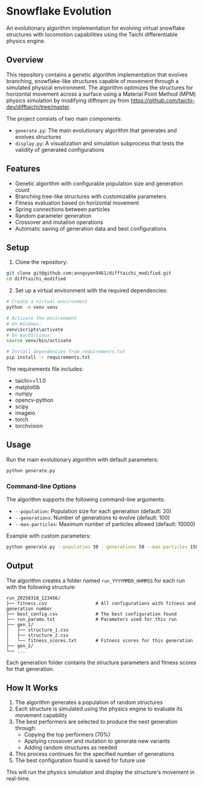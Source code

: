 # Snowflake Evolution

An evolutionary algorithm implementation for evolving virtual snowflake structures with locomotion capabilities using the Taichi differentiable physics engine.

## Overview

This repository contains a genetic algorithm implementation that evolves branching, snowflake-like structures capable of movement through a simulated physical environment. The algorithm optimizes the structures for horizontal movement across a surface using a Material Point Method (MPM) physics simulation by modifying diffmpm.py from https://github.com/taichi-dev/difftaichi/tree/master.

The project consists of two main components:
- `generate.py`: The main evolutionary algorithm that generates and evolves structures
- `display.py`: A visualization and simulation subprocess that tests the validity of generated configurations

## Features

- Genetic algorithm with configurable population size and generation count
- Branching tree-like structures with customizable parameters
- Fitness evaluation based on horizontal movement
- Spring connections between particles
- Random parameter generation
- Crossover and mutation operations
- Automatic saving of generation data and best configurations

## Setup

1. Clone the repository:
```bash
git clone git@github.com:annguyen9461/difftaichi_modified.git
cd difftaichi_modified
```

2. Set up a virtual environment with the required dependencies:
```bash
# Create a virtual environment
python -m venv venv

# Activate the environment
# On Windows:
venv\Scripts\activate
# On macOS/Linux:
source venv/bin/activate

# Install dependencies from requirements.txt
pip install -r requirements.txt
```

The requirements file includes:
- taichi>=1.1.0
- matplotlib
- numpy
- opencv-python
- scipy
- imageio
- torch
- torchvision

## Usage

Run the main evolutionary algorithm with default parameters:
```bash
python generate.py
```

### Command-line Options

The algorithm supports the following command-line arguments:

- `--population`: Population size for each generation (default: 20)
- `--generations`: Number of generations to evolve (default: 100)
- `--max-particles`: Maximum number of particles allowed (default: 10000)

Example with custom parameters:
```bash
python generate.py --population 30 --generations 50 --max-particles 15000
```

## Output

The algorithm creates a folder named `run_YYYYMMDD_HHMMSS` for each run with the following structure:

```
run_20250318_123456/
├── fitness.csv                  # All configurations with fitness and generation number
├── best_config.csv              # The best configuration found
├── run_params.txt               # Parameters used for this run
├── gen_1/
│   ├── structure_1.csv
│   ├── structure_2.csv
│   └── fitness_scores.txt       # Fitness scores for this generation
├── gen_2/
└── ...
```

Each generation folder contains the structure parameters and fitness scores for that generation.

## How It Works

1. The algorithm generates a population of random structures
2. Each structure is simulated using the physics engine to evaluate its movement capability
3. The best performers are selected to produce the next generation through:
   - Copying the top performers (70%)
   - Applying crossover and mutation to generate new variants
   - Adding random structures as needed
4. This process continues for the specified number of generations
5. The best configuration found is saved for future use

This will run the physics simulation and display the structure's movement in real-time.
